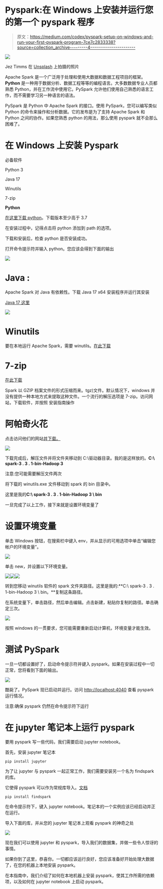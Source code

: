 # Pyspark:在 Windows 上安装并运行您的第一个 pyspark 程序

> 原文：<https://medium.com/codex/pyspark-setup-on-windows-and-run-your-first-pyspark-program-7ce7c2833338?source=collection_archive---------4----------------------->

![](img/339f44ca5417c5dba3735c75e7860b81.png)

Jez Timms 在 [Unsplash](https://unsplash.com?utm_source=medium&utm_medium=referral) 上拍摄的照片

Apache Spark 是一个广泛用于处理和使用大数据和数据工程项目的框架。 **Python** 是一种用于数据分析、数据工程等等的编程语言。大多数数据专业人员都熟悉 Python，并在工作流中使用它。PySpark 允许他们使用自己熟悉的语言工作，而不需要学习另一种语言的语法。

PySpark 是 Python 中 Apache Spark 的接口。使用 PySpark，您可以编写类似 Python 的命令来操作和分析数据。它的发布是为了支持 Apache Spark 和 Python 之间的协作。如果您熟悉 python 的用法，那么使用 pyspark 就不会那么困难了。

# 在 Windows 上安装 Pyspark

必备软件

Python 3

Java 17

Winutils

7-zip

**Python**

[在这里下载 python](https://www.python.org/downloads/windows/)。下载版本至少高于 3.7

在安装过程中，记得点击将 python 添加到 path 的选项。

下载和安装后，检查 python 是否安装成功。

打开命令提示符并输入 python。您应该会得到下面的输出

![](img/51a62ff7f5acccd915118d701b6dbd1e.png)

# **Java** :

Apache Spark 对 Java 有依赖性。下载 Java 17 x64 安装程序并运行其安装

[Java 17 这里](https://www.oracle.com/java/technologies/downloads/#java17)

![](img/f5e3190fe15f2a9d938fefe88a218e98.png)

# Winutils

要在本地运行 Apache Spark，需要 winutils。[在此下载](https://github.com/cdarlint/winutils/tree/master/hadoop-3.2.2/bin)

# 7-zip

[在此下载](https://www.7-zip.org/download.html)

Spark 以 GZIP 档案文件的形式压缩而来。tgz)文件。默认情况下，windows
并没有提供一种本地方式来提取这种文件。一个流行的解压选项是 7-zip。访问网站，下载软件，并按照
安装指南操作

# 阿帕奇火花

点击访问他们的网站[并下载。](https://spark.apache.org/downloads.html)

![](img/88434188f56c9f46874b8b4b3ea848d8.png)

下载完成后，解压文件并将文件夹移动到 C:\驱动器目录。我的是这样放的。**C:\ spark-3 . 3 . 1-bin-Hadoop 3**

注意:您可能需要解压文件两次

将下载的 winutils.exe 文件移动到 spark 的 bin 目录中。

这里是我的**C:\ spark-3 . 3 . 1-bin-Hadoop 3 \ bin**

一旦完成了以上工作，接下来就是设置环境变量了

# 设置环境变量

单击 Windows 按钮，在搜索栏中键入 env，并从显示的可用选项中单击“编辑您帐户的环境变量”。

![](img/adde8c4cde31d0d7400875ecb7d77b3f.png)

单击 new，并设置以下环境变量。

![](img/f40b806983d0cfc96871a868da755ef5.png)![](img/aefc6d2156b43d69790ba8025a9bf0a1.png)![](img/8b65b14f950c82004236de1ee545ce5d.png)

转到您移动 winutils 软件的 spark 文件夹路径。这里是我的:**C:\ spark-3 . 3 . 1-bin-Hadoop 3 \ bin。**复制这条路径。

在系统变量下，单击路径，然后单击编辑。点击新建，粘贴你复制的路径。单击确定三次。

![](img/35e282de1210fa36fe0833bf310e7450.png)

按照 windows 的一贯要求，您可能需要重新启动计算机，环境变量才能生效。

# 测试 PySpark

一旦一切都设置好了，启动命令提示符并键入 pyspark。如果在安装过程中一切正常，您将看到下面的输出。

![](img/8ae72137b2012a061cdf9dd20da1ee81.png)

酷毙了。PySpark 现已启动并运行。访问 [http://localhost:4040](http://localhost:4040) 查看 pyspark 运行情况。

注意:确保 pyspark 仍然在命令提示符下运行

# 在 jupyter 笔记本上运行 pyspark

要用 pyspark 写一些代码，我们需要启动 jupyter notebook。

首先，安装 jupyter 笔记本

```
pip install jupyter
```

为了让 jupyter 与 pyspark 一起正常工作，我们需要安装另一个名为 findspark 的库。

它使得 pyspark 可以作为常规库导入。[文档](https://pypi.org/project/findspark/)

```
pip install findspark
```

在命令提示符下，键入 jupyter notebook。笔记本的一个实例应该已经启动并正在运行。

导入下面的库，并从您的 jupyter 笔记本上观看 pyspark 的神奇之处

![](img/9a74a9653ea021c48f60d54644316940.png)

现在我们可以使用 jupyter 和 pyspark，导入我们的数据集，并做一些令人惊讶的事情。

如果你到了这里，恭喜你。一切都应该运行良好，您应该准备好开始处理大数据了，在您的机器上本地安装 pyspark。

在本指南中，我们介绍了如何在本地机器上安装 pyspark，使其工作所需的依赖项，以及如何在 jupyter notebook 上启动 pyspark。